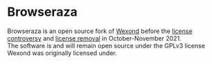 # Browseraza

Browseraza is an open source fork of [Wexond](https://github.com/wexond/browser-base) before the [license controversy](https://github.com/wexond/browser-base/issues/622) and [license removal](https://github.com/wexond/browser-base/commit/386c595500b9650c04bf8065cff101a05415669f) in October-November 2021. \
The software is and will remain open source under the GPLv3 license Wexond was originally licensed under.
